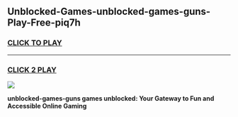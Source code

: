 
## Unblocked-Games-unblocked-games-guns-Play-Free-piq7h
<h3>
<a href="https://premium76.site?title=unblocked-games-guns&ref=24M">CLICK TO PLAY</a></h3>
<hr>

<h3>
<a href="https://premium76.site?title=unblocked-games-guns&ref=24M">CLICK 2 PLAY</a>
  
</h3>

<a href="https://premium76.site?title=unblocked-games-guns&ref=24M"><img src="https://clearcache.store/games.png"></a>


**unblocked-games-guns games unblocked: Your Gateway to Fun and Accessible Online Gaming**
